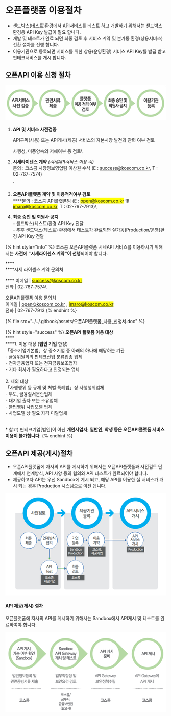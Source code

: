 # 오픈플랫폼 이용절차

* 샌드박스(테스트)환경에서 API서비스를 테스트 하고 개발하기 위해서는 샌드박스 환경용 API Key 발급이 필요 합니다.
* 개발 및 테스트가 완료 되면 최종 검토 후 서비스 계약 및 본가동 환경(상용서비스) 전환 절차를 진행 합니다.
* 이용기관으로 등록되면 서비스를 위한 상용(운영환경) 서비스 API Key를 발급 받고 핀테크서비스를 개시 합니다.



## 오픈API 이용 신청 절차 <a href="#undefined" id="undefined"></a>

![](<../../.gitbook/assets/image (47).png>)

1.  **API 및 서비스 사전검증**

    API구독(사용) 또는 API게시(제공) 서비스의 자본시장 발전과 관련 여부 검토

    사행성, 미풍양속의 저해여부 등 검토\

2.  **시세라이센스 계약** _(시세API서비스 이용 시)_\
    문의 : 코스콤 시장정보영업팀 이상원 수석 (E : [success@koscom.co.kr](mailto:success@koscom.co.kr), T : 02-767-7574)

    ​\`
3. **오픈API플랫폼 계약 및 이용적격여부 검토**\
   ****문의 : 코스콤 API플랫폼팀 (E : <mark style="color:blue;">open@koscom.co.kr</mark> 및 <mark style="color:blue;">imaro@koscom.co.kr</mark>, T : 02-767-7913)\

4. **최종 승인 및 회원사 공지**\
   **-** 샌드박스(테스트)환경 API Key 전달\
   \- 추후 샌드박스(테스트) 환경에서 테스트가 완료되면 실가동(Production/운영)환경 API Key 전달

{% hint style="info" %}
코스콤 오픈API플랫폼 시세API 서비스를 이용하시기 위해서는 **사전에  "시세라이센스 계약"이 선행**되어야 합니다.

****\
****시세 라이센스 계약 문의처

&#x20;**** 이메일   |    <mark style="color:blue;">success@koscom.co.kr</mark>\
&#x20;전화      |    02-767-7574\


오픈API플랫폼 이용 문의처\
&#x20;이메일  |    [open@koscom.co.kr](mailto:open@koscom.co.kr) , <mark style="color:blue;">imaro@koscom.co.kr</mark>\
&#x20;전화      |    02-767-7913
{% endhint %}

{% file src="../../.gitbook/assets/오픈API플랫폼_사용_신청서.doc" %}

{% hint style="success" %}
**오픈API 플랫폼 이용 대상** \
****\
****1. 이용 대상 (**법인 기업** 한정) \
「중소기업기본법」상 중소기업 중 아래의 하나에 해당하는 기관 \
\-   금융위원회의 핀테크산업 분류업종 업체 \
\-   전자금융업자 또는 전자금융보조업자 \
\-   기타 회사가 필요하다고 인정되는 업체 \
\
2\. 제외 대상 \
「사행행위 등 규제 및 처벌 특례법」상 사행행위업체 \
\-   부도, 금융질서문란업체 \
\-   대기업 출자 또는 소유업체 \
\-   불법행위 사업모델 업체 \
\-   사업모델 상 필요 자격 미달업체&#x20;

\
\* 참고) 핀테크기업\[법인]이 아닌 **개인사업자, 일반인, 학생 등은 오픈API플랫폼 서비스 이용이 불가합니다.**
{% endhint %}





## 오픈API 제공(게시)절차

* 오픈API플랫폼에 자사의 API를 게시하기 위해서는 오픈API플랫폼과 사전검토 단계에서 연계방식, API 사양 등의 협의와 API 테스트가 완료되어야 합니다.&#x20;
* 제공하고자 API는 우선 Sandbox에 게시 되고, 해당 API를 이용한 실 서비스가 개시 되는 경우 Production 시스템으로 이전 됩니다.

![](<../../.gitbook/assets/image (144).png>)

#### API 제공(게시) 절차

오픈플랫폼에 자사의 API를 게시하기 위해서는 Sandbox에서 API게시 및 테스트를 완료하여야 합니다.

![](<../../.gitbook/assets/image (65).png>)

